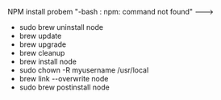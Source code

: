 NPM install probem "-bash : npm: command not found" ---> 
- sudo brew uninstall node
- brew update
- brew upgrade
- brew cleanup
- brew install node
- sudo chown -R myusername /usr/local
- brew link --overwrite node
- sudo brew postinstall node
